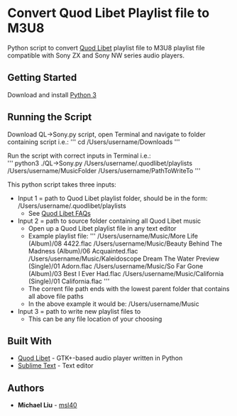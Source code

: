 # Convert Quod Libet Playlist file to M3U8

Python script to convert [Quod Libet](https://quodlibet.readthedocs.io/en/latest/#) playlist file to M3U8 playlist file compatible with Sony ZX and Sony NW series audio players.

## Getting Started

Download and install [Python 3](https://www.python.org/downloads/)

## Running the Script

Download QL->Sony.py script, open Terminal and navigate to folder containing script 
i.e.:
'''
	cd /Users/username/Downloads
'''

Run the script with correct inputs in Terminal
i.e.:  
'''
	python3 ./QL-\>Sony.py /Users/username/.quodlibet/playlists /Users/username/MusicFolder /Users/username/PathToWriteTo
'''

This python script takes three inputs:

* Input 1 = path to Quod Libet playlist folder, should be in the form: /Users/username/.quodlibet/playlists
	- See [Quod Libet FAQs](https://quodlibet.readthedocs.io/en/latest/guide/faq.html)
* Input 2 = path to source folder containing all Quod Libet music
	- Open up a Quod Libet playlist file in any text editor
	- Example playlist file:
	'''
		/Users/username/Music/More Life (Album)/08 4422.flac
		/Users/username/Music/Beauty Behind The Madness (Album)/06 Acquainted.flac
		/Users/username/Music/Kaleidoscope Dream The Water Preview (Single)/01 Adorn.flac
		/Users/username/Music/So Far Gone (Album)/03 Best I Ever Had.flac
		/Users/username/Music/California (Single)/01 California.flac
	'''
	- The corrent file path ends with the lowest parent folder that contains all above file paths
	- In the above example it would be: /Users/username/Music
* Input 3 = path to write new playlist files to
	- This can be any file location of your choosing

## Built With

* [Quod Libet](https://quodlibet.readthedocs.io/en/latest/#) - GTK+-based audio player written in Python
* [Sublime Text](https://www.sublimetext.com/) - Text editor


## Authors

* **Michael Liu** - [msl40](https://github.com/msl40)

